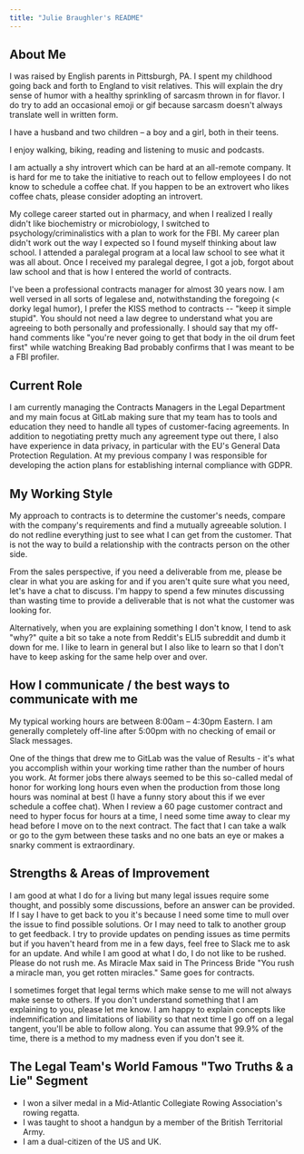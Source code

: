 ```yaml
---
title: "Julie Braughler's README"
---
```


## About Me

I was raised by English parents in Pittsburgh, PA. I spent my childhood going back and forth to England to visit relatives. This will explain the dry sense of humor with a healthy sprinkling of sarcasm thrown in for flavor. I do try to add an occasional emoji or gif because sarcasm doesn't always translate well in written form.

I have a husband and two children – a boy and a girl, both in their teens.

I enjoy walking, biking, reading and listening to music and podcasts.

I am actually a shy introvert which can be hard at an all-remote company. It is hard for me to take the initiative to reach out to fellow employees I do not know to schedule a coffee chat. If you happen to be an extrovert who likes coffee chats, please consider adopting an introvert.

My college career started out in pharmacy, and when I realized I really didn't like biochemistry or microbiology, I switched to psychology/criminalistics with a plan to work for the FBI. My career plan didn't work out the way I expected so I found myself thinking about law school. I attended a paralegal program at a local law school to see what it was all about. Once I received my paralegal degree, I got a job, forgot about law school and that is how I entered the world of contracts.

I've been a professional contracts manager for almost 30 years now. I am well versed in all sorts of legalese and, notwithstanding the foregoing (< dorky legal humor), I prefer the KISS method to contracts -- "keep it simple stupid". You should not need a law degree to understand what you are agreeing to both personally and professionally. I should say that my off-hand comments like "you're never going to get that body in the oil drum feet first" while watching Breaking Bad probably confirms that I was meant to be a FBI profiler.

## Current Role

I am currently managing the Contracts Managers in the Legal Department and my main focus at GitLab making sure that my team has to tools and education they need to handle all types of customer-facing agreements. In addition to negotiating pretty much any agreement type out there, I also have experience in data privacy, in particular with the EU's General Data Protection Regulation. At my previous company I was responsible for developing the action plans for establishing internal compliance with GDPR.

## My Working Style

My approach to contracts is to determine the customer's needs, compare with the company's requirements and find a mutually agreeable solution. I do not redline everything just to see what I can get from the customer. That is not the way to build a relationship with the contracts person on the other side.

From the sales perspective, if you need a deliverable from me, please be clear in what you are asking for and if you aren't quite sure what you need, let's have a chat to discuss. I'm happy to spend a few minutes discussing than wasting time to provide a deliverable that is not what the customer was looking for.

Alternatively, when you are explaining something I don't know, I tend to ask "why?" quite a bit so take a note from Reddit's ELI5 subreddit and dumb it down for me. I like to learn in general but I also like to learn so that I don't have to keep asking for the same help over and over.

## How I communicate / the best ways to communicate with me

My typical working hours are between 8:00am – 4:30pm Eastern. I am generally completely off-line after 5:00pm with no checking of email or Slack messages.

One of the things that drew me to GitLab was the value of Results - it's what you accomplish within your working time rather than the number of hours you work. At former jobs there always seemed to be this so-called medal of honor for working long hours even when the production from those long hours was nominal at best (I have a funny story about this if we ever schedule a coffee chat). When I review a 60 page customer contract and need to hyper focus for hours at a time, I need some time away to clear my head before I move on to the next contract. The fact that I can take a walk or go to the gym between these tasks and no one bats an eye or makes a snarky comment is extraordinary.

## Strengths & Areas of Improvement

I am good at what I do for a living but many legal issues require some thought, and possibly some discussions, before an answer can be provided. If I say I have to get back to you it's because I need some time to mull over the issue to find possible solutions. Or I may need to talk to another group to get feedback. I try to provide updates on pending issues as time permits but if you haven't heard from me in a few days, feel free to Slack me to ask for an update.
And while I am good at what I do, I do not like to be rushed. Please do not rush me. As Miracle Max said in The Princess Bride "You rush a miracle man, you get rotten miracles." Same goes for contracts.

I sometimes forget that legal terms which make sense to me will not always make sense to others. If you don't understand something that I am explaining to you, please let me know. I am happy to explain concepts like indemnification and limitations of liability so that next time I go off on a legal tangent, you'll be able to follow along. You can assume that 99.9% of the time, there is a method to my madness even if you don't see it.

## The Legal Team's World Famous "Two Truths & a Lie" Segment

- I won a silver medal in a Mid-Atlantic Collegiate Rowing Association's rowing regatta.
- I was taught to shoot a handgun by a member of the British Territorial Army.
- I am a dual-citizen of the US and UK.
